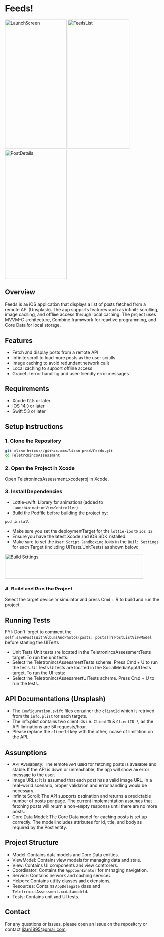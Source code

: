 # Feeds!

<img src="https://github.com/lizan-prad/Feeds/assets/96415013/70e04e5b-7190-4d81-9cdf-16cdb41dae45" alt="LaunchScreen" width="200" height="420">
<img src="https://github.com/lizan-prad/Feeds-Unsplash/assets/96415013/d3ddbfa7-5aec-43e7-b85a-3f422c59202c" alt="FeedsList" width="200" height="420">
<img src="https://github.com/lizan-prad/Feeds-Unsplash/assets/96415013/13316aee-b48f-4fcf-9c78-558ef18208fa" alt="PostDetails" width="200" height="420">

## Overview

Feeds is an iOS application that displays a list of posts fetched from a remote API (Unsplash). The app supports features such as infinite scrolling, image caching, and offline access through local caching. The project uses MVVM-C architecture, Combine framework for reactive programming, and Core Data for local storage.

## Features

- Fetch and display posts from a remote API
- Infinite scroll to load more posts as the user scrolls
- Image caching to avoid redundant network calls
- Local caching to support offline access
- Graceful error handling and user-friendly error messages

## Requirements

- Xcode 12.5 or later
- iOS 14.0 or later
- Swift 5.3 or later

## Setup Instructions

### 1. Clone the Repository

```sh
git clone https://github.com/lizan-prad/Feeds.git
cd TeletronincsAssessment
```

### 2. Open the Project in Xcode
Open TeletronincsAssessment.xcodeproj in Xcode.

### 3. Install Dependencies
- Lottie-swift: Library for animations (added to `LaunchAnimationViewController`)
- Build the Podfile before building the project by:
```sh
pod install
```
- Make sure you set the deploymentTarget for the `lottie-ios` to `ios 12`
- Ensure you have the latest Xcode and iOS SDK installed.
- Make sure to set the `User Script Sandboxing` to `No` in the `Build Settings` for each Target (including UITests/UnitTests) as shown below:
<img src="https://github.com/lizan-prad/Feeds/assets/96415013/060b2446-52b3-4e72-96c8-7ede72c94404" alt="Build Settings" width="450" height="80">

### 4. Build and Run the Project
Select the target device or simulator and press Cmd + R to build and run the project.

## Running Tests
FYI: Don't forget to comment the `self.savePostsWithAlbumsAndPhotos(posts: posts)` in `PostListViewModel` before starting the UITests

- Unit Tests
Unit tests are located in the TeletronincsAssessmentTests target. To run the unit tests:
- Select the TeletronincsAssessmentTests scheme.
Press Cmd + U to run the tests.
UI Tests
UI tests are located in the SocialMediaAppUITests target. To run the UI tests:
- Select the TeletronincsAssessmentUITests scheme.
Press Cmd + U to run the tests.

## API Documentations (Unsplash)

- The `Configuration.swift` files container the `clientId` which is retrived from the `info.plist` for each targets.
- The info.plist contains two client ids i.e. `ClientID` & `ClientID-2`, as the API liminations are 50 requests/hour.
- Please replace the `clientId` key with the other, incase of limitation on the API.

## Assumptions

- API Availability: The remote API used for fetching posts is available and stable. If the API is down or unreachable, the app will show an error message to the user.
- Image URLs: It is assumed that each post has a valid image URL. In a real-world scenario, proper validation and error handling would be necessary.
- Infinite Scroll: The API supports pagination and returns a predictable number of posts per page. The current implementation assumes that fetching posts will return a non-empty response until there are no more posts.
- Core Data Model: The Core Data model for caching posts is set up correctly. The model includes attributes for id, title, and body as required by the Post entity.

## Project Structure

- Model: Contains data models and Core Data entities.
- ViewModel: Contains view models for managing data and state.
- View: Contains UI components and view controllers.
- Coordinator: Contains the `AppCoordinator` for managing navigation.
- Service: Contains network and caching services.
- Helpers: Contains utility classes and extensions.
- Resources: Contains `AppDelegate` class and `TeletronicsAssessment.xcdatamodeld`.
- Tests: Contains unit and UI tests.

## Contact

For any questions or issues, please open an issue on the repository or contact lizan1895@gmail.com.
